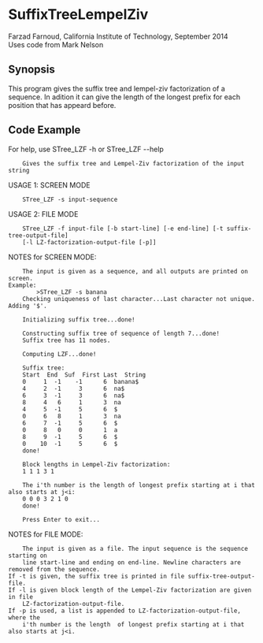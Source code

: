 # SuffixTreeLempelZiv
Farzad Farnoud, California Institute of Technology, September 2014  
Uses code from Mark Nelson

## Synopsis
This program gives the suffix tree and lempel-ziv factorization of a sequence.
In adition it can give the length of the longest prefix for each position that has appeard before.

## Code Example
For help, use STree_LZF -h or STree_LZF --help

        Gives the suffix tree and Lempel-Ziv factorization of the input string

USAGE 1: SCREEN MODE

        STree_LZF -s input-sequence

USAGE 2: FILE MODE

        STree_LZF -f input-file [-b start-line] [-e end-line] [-t suffix-tree-output-file]
        [-l LZ-factorization-output-file [-p]]

NOTES for SCREEN MODE:

        The input is given as a sequence, and all outputs are printed on screen.
	Example:
	        >STree_LZF -s banana
		Checking uniqueness of last character...Last character not unique. Adding '$'.
		
		Initializing suffix tree...done!
		
		Constructing suffix tree of sequence of length 7...done!
		Suffix tree has 11 nodes.
		
		Computing LZF...done!
		
		Suffix tree:
		Start  End  Suf  First Last  String
		0     1  -1    -1      6  banana$
		4     2  -1     3      6  na$
		6     3  -1     3      6  na$
		8     4   6     1      3  na
		4     5  -1     5      6  $
		0     6   8     1      3  na
		6     7  -1     5      6  $
		0     8   0     0      1  a
		8     9  -1     5      6  $
		0    10  -1     5      6  $
		done!
			
		Block lengths in Lempel-Ziv factorization:
		1 1 1 3 1
		
		The i'th number is the length of longest prefix starting at i that also starts at j<i:
		0 0 0 3 2 1 0
		done!
		
		Press Enter to exit...
		
NOTES for FILE MODE:

        The input is given as a file. The input sequence is the sequence starting on 
		line start-line and ending on end-line. Newline characters are removed from the sequence.
	If -t is given, the suffix tree is printed in file suffix-tree-output-file.
	If -l is given block length of the Lempel-Ziv factorization are given in file 
		LZ-factorization-output-file.
	If -p is used, a list is appended to LZ-factorization-output-file, where the 
		i'th number is the length  of longest prefix starting at i that also starts at j<i.
